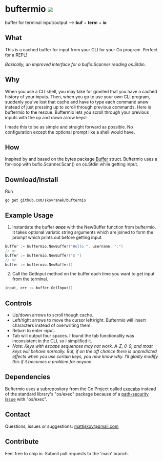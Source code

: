 # buftermio [![](https://godoc.org/github.com/skovranek/buftermio?status.svg)](https://pkg.go.dev/github.com/skovranek/buftermio#section-readme)
buffer for terminal input/output --> __buf__ + __term__ + __io__
## What
This is a cached buffer for input from your CLI for your Go program. Perfect for a REPL!

_Basically, an improved interface for a bufio.Scanner reading os.Stdin._
## Why
When you use a CLI shell, you may take for granted that you have a cached history of your inputs. Then, when you go to use your own CLI program, suddenly you've lost that cache and have to type each command anew instead of just pressing up to scroll through previous commands. Here is buftermio to the rescue. Buftermio lets you scroll through your previous inputs with the up and down arrow keys!

I made this to be as simple and straight forward as possible. No configuration except the optional prompt like a shell would have.
## How
Inspired by and based on the bytes package [Buffer](https://pkg.go.dev/bytes#Buffer) struct. Buftermio uses a for-loop with bufio.Scanner.Scan() on os.Stdin while getting input.
## Download/Install
Run
```
go get github.com/skovranek/buftermio
```
## Example Usage
1) Instantiate the buffer _**once**_ with the NewBuffer function from buftermio. It takes optional variatic string arguments which are joined to form the prompt which prints out before getting input.
```go
buffer := buftermio.NewBuffer("Hello ", username, ":")
// or
buffer := buftermio.NewBuffer("$ ")
// or
buffer := buftermio.NewBuffer()
```
2) Call the GetInput method on the buffer each time you want to get input from the terminal.
```go
input, err := buffer.GetInput()
```
## Controls
- Up/down arrows to scroll though cache.
- Left/right arrows to move the cursor left/right. Buftermio will insert characters instead of overwriting them.
- Return to enter input.
- Tab will output four spaces. I found the tab functionality was inconsistent in the CLI, so I simplified it.
- _Note: Keys with escape sequences may not work. A-Z, 0-9, and most keys will behave normally. But, if on the off chance there is unpredicted effects when you use certain keys, you now know why. I'll gladly modify this if it becomes a problem for anyone._
## Dependencies
Buftermio uses a subrepository from the Go Project called [execabs](https://pkg.go.dev/golang.org/x/sys/execabs) instead of the standard library's "os/exec" package because of a [path-security issue](https://go.dev/blog/path-security) with "os/exec".
## Contact
Questions, issues or suggestions: mattjskov@gmail.com
## Contribute
Feel free to chip in. Submit pull requests to the 'main' branch.
